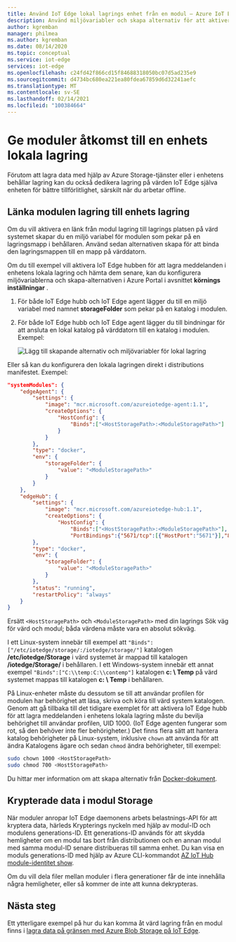 ```yaml
---
title: Använd IoT Edge lokal lagrings enhet från en modul – Azure IoT Edge | Microsoft Docs
description: Använd miljövariabler och skapa alternativ för att aktivera modul åtkomst till IoT Edge enhetens lokala lagring.
author: kgremban
manager: philmea
ms.author: kgremban
ms.date: 08/14/2020
ms.topic: conceptual
ms.service: iot-edge
services: iot-edge
ms.openlocfilehash: c24fd42f866cd15f84688318050bc07d5ad235e9
ms.sourcegitcommit: d4734bc680ea221ea80fdea67859d6d32241aefc
ms.translationtype: MT
ms.contentlocale: sv-SE
ms.lasthandoff: 02/14/2021
ms.locfileid: "100384664"
---
```

# <a name="give-modules-access-to-a-devices-local-storage"></a>Ge moduler åtkomst till en enhets lokala lagring

Förutom att lagra data med hjälp av Azure Storage-tjänster eller i enhetens behållar lagring kan du också dedikera lagring på värden IoT Edge själva enheten för bättre tillförlitlighet, särskilt när du arbetar offline.

## <a name="link-module-storage-to-device-storage"></a>Länka modulen lagring till enhets lagring

Om du vill aktivera en länk från modul lagring till lagrings platsen på värd systemet skapar du en miljö variabel för modulen som pekar på en lagringsmapp i behållaren. Använd sedan alternativen skapa för att binda den lagringsmappen till en mapp på värddatorn.

Om du till exempel vill aktivera IoT Edge hubben för att lagra meddelanden i enhetens lokala lagring och hämta dem senare, kan du konfigurera miljövariablerna och skapa-alternativen i Azure Portal i avsnittet **körnings inställningar** .

1. För både IoT Edge hubb och IoT Edge agent lägger du till en miljö variabel med namnet **storageFolder** som pekar på en katalog i modulen.
1. För både IoT Edge hubb och IoT Edge agent lägger du till bindningar för att ansluta en lokal katalog på värddatorn till en katalog i modulen. Exempel:

   ![Lägg till skapande alternativ och miljövariabler för lokal lagring](./media/how-to-access-host-storage-from-module/offline-storage.png)

Eller så kan du konfigurera den lokala lagringen direkt i distributions manifestet. Exempel:

```json
"systemModules": {
    "edgeAgent": {
        "settings": {
            "image": "mcr.microsoft.com/azureiotedge-agent:1.1",
            "createOptions": {
                "HostConfig": {
                    "Binds":["<HostStoragePath>:<ModuleStoragePath>"]
                }
            }
        },
        "type": "docker",
        "env": {
            "storageFolder": {
                "value": "<ModuleStoragePath>"
            }
        }
    },
    "edgeHub": {
        "settings": {
            "image": "mcr.microsoft.com/azureiotedge-hub:1.1",
            "createOptions": {
                "HostConfig": {
                    "Binds":["<HostStoragePath>:<ModuleStoragePath>"],
                    "PortBindings":{"5671/tcp":[{"HostPort":"5671"}],"8883/tcp":[{"HostPort":"8883"}],"443/tcp":[{"HostPort":"443"}]}}}
        },
        "type": "docker",
        "env": {
            "storageFolder": {
                "value": "<ModuleStoragePath>"
            }
        },
        "status": "running",
        "restartPolicy": "always"
    }
}
```

Ersätt `<HostStoragePath>` och `<ModuleStoragePath>` med din lagrings Sök väg för värd och modul; båda värdena måste vara en absolut sökväg.

I ett Linux-system innebär till exempel att `"Binds":["/etc/iotedge/storage/:/iotedge/storage/"]` katalogen **/etc/iotedge/Storage** i värd systemet är mappad till katalogen **/iotedge/Storage/** i behållaren. I ett Windows-system innebär ett annat exempel `"Binds":["C:\\temp:C:\\contemp"]` katalogen **c: \\ Temp** på värd systemet mappas till katalogen **c: \\ Temp** i behållaren.

På Linux-enheter måste du dessutom se till att användar profilen för modulen har behörighet att läsa, skriva och köra till värd system katalogen. Genom att gå tillbaka till det tidigare exemplet för att aktivera IoT Edge hubb för att lagra meddelanden i enhetens lokala lagring måste du bevilja behörighet till användar profilen, UID 1000. (IoT Edge agenten fungerar som rot, så den behöver inte fler behörigheter.) Det finns flera sätt att hantera katalog behörigheter på Linux-system, inklusive `chown` att använda för att ändra Katalogens ägare och sedan `chmod` ändra behörigheter, till exempel:

```bash
sudo chown 1000 <HostStoragePath>
sudo chmod 700 <HostStoragePath>
```

Du hittar mer information om att skapa alternativ från [Docker-dokument](https://docs.docker.com/engine/api/v1.32/#operation/ContainerCreate).

## <a name="encrypted-data-in-module-storage"></a>Krypterade data i modul Storage

När moduler anropar IoT Edge daemonens arbets belastnings-API för att kryptera data, härleds Krypterings nyckeln med hjälp av modul-ID och modulens generations-ID. Ett generations-ID används för att skydda hemligheter om en modul tas bort från distributionen och en annan modul med samma modul-ID senare distribueras till samma enhet. Du kan visa en moduls generations-ID med hjälp av Azure CLI-kommandot [AZ IoT Hub module-identitet show](/cli/azure/ext/azure-cli-iot-ext/iot/hub/module-identity#ext-azure-cli-iot-ext-az-iot-hub-module-identity-show).

Om du vill dela filer mellan moduler i flera generationer får de inte innehålla några hemligheter, eller så kommer de inte att kunna dekrypteras.

## <a name="next-steps"></a>Nästa steg

Ett ytterligare exempel på hur du kan komma åt värd lagring från en modul finns i [lagra data på gränsen med Azure Blob Storage på IoT Edge](how-to-store-data-blob.md).
